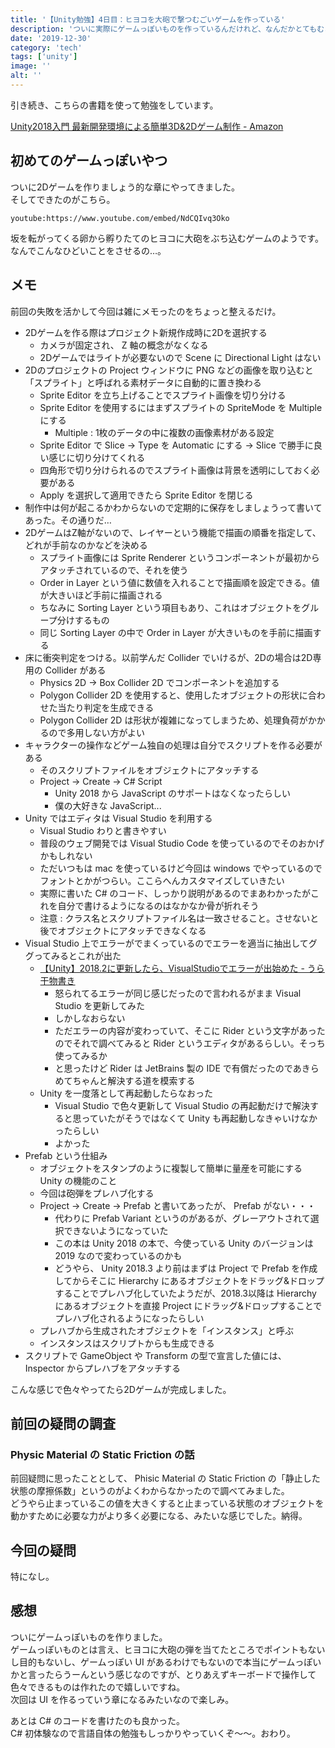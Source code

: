 ```yaml
---
title: '【Unity勉強】4日目：ヒヨコを大砲で撃つむごいゲームを作っている'
description: 'ついに実際にゲームっぽいものを作っているんだけれど、なんだかとてもむごいことをさせられています。'
date: '2019-12-30'
category: 'tech'
tags: ['unity']
image: ''
alt: ''
---
```


引き続き、こちらの書籍を使って勉強をしています。

[Unity2018入門 最新開発環境による簡単3D&2Dゲーム制作 - Amazon](https://www.amazon.co.jp/dp/4797397667)

## 初めてのゲームっぽいやつ

ついに2Dゲームを作りましょう的な章にやってきました。  
そしてできたのがこちら。

`youtube:https://www.youtube.com/embed/NdCQIvq3Oko`

坂を転がってくる卵から孵りたてのヒヨコに大砲をぶち込むゲームのようです。  
なんでこんなひどいことをさせるの…。

## メモ

前回の失敗を活かして今回は雑にメモったのをちょっと整えるだけ。

- 2Dゲームを作る際はプロジェクト新規作成時に2Dを選択する
  - カメラが固定され、 Z 軸の概念がなくなる
  - 2Dゲームではライトが必要ないので Scene に Directional Light はない
- 2Dのプロジェクトの Project ウィンドウに PNG などの画像を取り込むと「スプライト」と呼ばれる素材データに自動的に置き換わる
  - Sprite Editor を立ち上げることでスプライト画像を切り分ける
  - Sprite Editor を使用するにはまずスプライトの SpriteMode を Multiple にする
    - Multiple : 1枚のデータの中に複数の画像素材がある設定
  - Sprite Editor で Slice -> Type を Automatic にする -> Slice で勝手に良い感じに切り分けてくれる
  - 四角形で切り分けられるのでスプライト画像は背景を透明にしておく必要がある
  - Apply を選択して適用できたら Sprite Editor を閉じる
- 制作中は何が起こるかわからないので定期的に保存をしましょうって書いてあった。その通りだ…
- 2DゲームはZ軸がないので、レイヤーという機能で描画の順番を指定して、どれが手前なのかなどを決める
  - スプライト画像には Sprite Renderer というコンポーネントが最初からアタッチされているので、それを使う
  - Order in Layer という値に数値を入れることで描画順を設定できる。値が大きいほど手前に描画される
  - ちなみに Sorting Layer という項目もあり、これはオブジェクトをグループ分けするもの
  - 同じ Sorting Layer の中で Order in Layer が大きいものを手前に描画する
- 床に衝突判定をつける。以前学んだ Collider でいけるが、2Dの場合は2D専用の Collider がある
  - Physics 2D -> Box Collider 2D でコンポーネントを追加する
  - Polygon Collider 2D を使用すると、使用したオブジェクトの形状に合わせた当たり判定を生成できる
  - Polygon Collider 2D は形状が複雑になってしまうため、処理負荷がかかるので多用しない方がよい
- キャラクターの操作などゲーム独自の処理は自分でスクリプトを作る必要がある
  - そのスクリプトファイルをオブジェクトにアタッチする
  - Project -> Create -> C# Script
    - Unity 2018 から JavaScript のサポートはなくなったらしい
    - 僕の大好きな JavaScript...
- Unity ではエディタは Visual Studio を利用する
  - Visual Studio わりと書きやすい
  - 普段のウェブ開発では Visual Studio Code を使っているのでそのおかげかもしれない
  - ただいつもは mac を使っているけど今回は windows でやっているのでフォントとかがつらい。ここらへんカスタマイズしていきたい
  - 実際に書いた C# のコード、しっかり説明があるのでまあわかったがこれを自分で書けるようになるのはなかなか骨が折れそう
  - 注意 : クラス名とスクリプトファイル名は一致させること。させないと後でオブジェクトにアタッチできなくなる
- Visual Studio 上でエラーがでまくっているのでエラーを適当に抽出してググってみるとこれが出た
  - [【Unity】2018.2に更新したら、VisualStudioでエラーが出始めた - うら干物書き](https://www.urablog.xyz/entry/2018/07/31/150855)
    - 怒られてるエラーが同じ感じだったので言われるがまま Visual Studio を更新してみた
    - しかしなおらない
    - ただエラーの内容が変わっていて、そこに Rider という文字があったのでそれで調べてみると Rider というエディタがあるらしい。そっち使ってみるか
    - と思ったけど Rider は JetBrains 製の IDE で有償だったのであきらめてちゃんと解決する道を模索する
  - Unity を一度落として再起動したらなおった
    - Visual Studio で色々更新して Visual Studio の再起動だけで解決すると思っていたがそうではなくて Unity も再起動しなきゃいけなかったらしい
    - よかった
- Prefab という仕組み
  - オブジェクトをスタンプのように複製して簡単に量産を可能にする Unity の機能のこと
  - 今回は砲弾をプレハブ化する
  - Project -> Create -> Prefab と書いてあったが、 Prefab がない・・・
    - 代わりに Prefab Variant というのがあるが、グレーアウトされて選択できないようになっていた
    - この本は Unity 2018 の本で、今使っている Unity のバージョンは 2019 なので変わっているのかも
    - どうやら、 Unity 2018.3 より前はまずは Project で Prefab を作成してからそこに Hierarchy にあるオブジェクトをドラッグ&ドロップすることでプレハブ化していたようだが、2018.3以降は Hierarchy にあるオブジェクトを直接 Project にドラッグ&ドロップすることでプレハブ化されるようになったらしい
  - プレハブから生成されたオブジェクトを「インスタンス」と呼ぶ
  - インスタンスはスクリプトからも生成できる
- スクリプトで GameObject や Transform の型で宣言した値には、 Inspector からプレハブをアタッチする

こんな感じで色々やってたら2Dゲームが完成しました。

## 前回の疑問の調査

### Physic Material の Static Friction の話

前回疑問に思ったこととして、 Phisic Material の Static Friction の「静止した状態の摩擦係数」というのがよくわからなかったので調べてみました。  
どうやら止まっているこの値を大きくすると止まっている状態のオブジェクトを動かすために必要な力がより多く必要になる、みたいな感じでした。納得。

## 今回の疑問

特になし。

## 感想

ついにゲームっぽいものを作りました。  
ゲームっぽいものとは言え、ヒヨコに大砲の弾を当てたところでポイントもないし目的もないし、ゲームっぽい UI があるわけでもないので本当にゲームっぽいかと言ったらうーんという感じなのですが、とりあえずキーボードで操作して色々できるものは作れたので嬉しいですね。  
次回は UI を作るっていう章になるみたいなので楽しみ。

あとは C# のコードを書けたのも良かった。  
C# 初体験なので言語自体の勉強もしっかりやっていくぞ〜〜。おわり。
